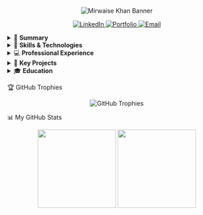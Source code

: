 <!-- Animated Banner -->

<p align="center">
<img src="https://www.google.com/search?q=https://capsule-render.vercel.app/api%3Ftype%3Dwaving%26color%3Dauto%26height%3D300%26section%3Dheader%26text%3DMirwaise%2520Khan%26fontSize%3D90%26animation%3DfadeIn%26fontAlignY%3D38%26desc%3DBlockchain%2520%26%2520Smart%2520Contract%2520Developer%26descAlignY%3D51%26descAlign%3D62" alt="Mirwaise Khan Banner"/>
</p>

<!-- Social Media Icons -->

<p align="center">
<a href="https://www.google.com/search?q=https://linkedin.com/in/mirwaisekhan" target="_blank">
<img src="https://www.google.com/search?q=https://img.shields.io/badge/LinkedIn-0077B5%3Fstyle%3Dfor-the-badge%26logo%3Dlinkedin%26logoColor%3Dwhite" alt="LinkedIn"/>
</a>
<a href="https://mirwaise.github.io/mirwaise-RESUME/" target="_blank">
<img src="https://www.google.com/search?q=https://img.shields.io/badge/Portfolio-474747%3Fstyle%3Dfor-the-badge%26logo%3DAbout.me%26logoColor%3Dwhite" alt="Portfolio"/>
</a>
<a href="mailto:nifaskhan098@gmail.com">
<img src="https://www.google.com/search?q=https://img.shields.io/badge/Email-D14836%3Fstyle%3Dfor-the-badge%26logo%3Dgmail%26logoColor%3Dwhite" alt="Email"/>
</a>
</p>

<details>
<summary>👤 <b>Summary</b></summary>
<br>
Driven B.Tech student with a strong passion for the Web3 ecosystem and hands-on experience in developing decentralized applications and deploying tokens. Proven ability to transform complex decentralized ideas into clean and functional code. Actively seeking a challenging role to contribute skills in smart contract development to an innovative team.
</details>

<details>
<summary>🔧 <b>Skills & Technologies</b></summary>
<br>

Languages: Solidity, Python

Blockchain: Smart Contracts, Ethereum, dApps, ERC-20 Tokens

Tools & Platforms: GitHub, Canva, Google Apps Script, Remix IDE, OpenZeppelin
</details>

<details>
<summary>💻 <b>Professional Experience</b></summary>
<br>
<b>Blockchain, Smart Contract & Web3 Intern</b> | <i>Future Intern Inc.</i>
<br>
<em>September 2025 – October 2025</em>
<ul>
<li>🚀 Deployed custom <b>ERC-20 tokens</b> on the <b>Polygon</b> Mumbai testnet.</li>
<li>📈 Engineered a real-time crypto portfolio tracker by integrating the <b>CoinGecko API</b>.</li>
<li>💡 Researched emerging <b>DeFi platforms</b> and token distribution models.</li>
</ul>
</details>

<details>
<summary>🚀 <b>Key Projects</b></summary>
<br>
<b>Decentralized Applications (dApps)</b>
<ul>
<li>Developed and deployed two distinct smart contracts from scratch using <b>Solidity</b>:
<ol>
<li><b>Lottery System:</b> A fully decentralized, on-chain lottery application.</li>
<li><b>Crowdfunding Platform:</b> A platform for trustless, peer-to-peer fundraising.</li>
</ol>
</li>
</ul>
</details>

<details>
<summary>🎓 <b>Education</b></summary>
<br>
<b>Bachelor of Technology (B.Tech)</b> | <i>Rajiv Gandhi Institute of Technology, Bengaluru</i>
<br>
<em>Expected May 2026</em>
</details>

🏆 GitHub Trophies
<p align="center">
<img src="https://www.google.com/search?q=https://github-profile-trophy.vercel.app/%3Fusername%3Dmirwaise%26theme%3Ddracula%26no-frame%3Dtrue%26column%3D7" alt="GitHub Trophies" />
</p>

📊 My GitHub Stats
<p align="center">
<img height="180em" src="https://www.google.com/search?q=https://github-readme-stats.vercel.app/api%3Fusername%3Dmirwaise%26show_icons%3Dtrue%26hide_border%3Dtrue%26theme%3Ddracula" />
<img height="180em" src="https://www.google.com/search?q=https://github-readme-stats.vercel.app/api/top-langs/%3Fusername%3Dmirwaise%26layout%3Dcompact%26hide_border%3Dtrue%26theme%3Ddracula" />
</p>
